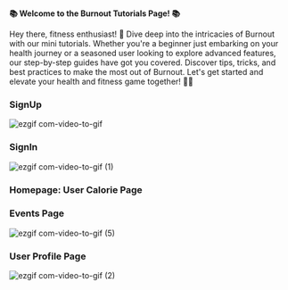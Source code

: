 **📚 Welcome to the Burnout Tutorials Page! 📚**

Hey there, fitness enthusiast! 🌟 Dive deep into the intricacies of Burnout with our mini tutorials. Whether you're a beginner just embarking on your health journey or a seasoned user looking to explore advanced features, our step-by-step guides have got you covered. Discover tips, tricks, and best practices to make the most out of Burnout. Let's get started and elevate your health and fitness game together! 💪🔥

### SignUp
![ezgif com-video-to-gif](https://github.com/adi-kiran/burnout-healthgoalsapp/assets/19224584/9c8c39f8-b958-486e-acf9-fdae4c09715d)

### SignIn
![ezgif com-video-to-gif (1)](https://github.com/adi-kiran/burnout-healthgoalsapp/assets/19224584/f3db6202-c8f3-4743-ac82-95a950d8d963)

### Homepage: User Calorie Page

### Events Page
![ezgif com-video-to-gif (5)](https://github.com/adi-kiran/burnout-healthgoalsapp/assets/19224584/d9684070-1921-402d-8735-4f9facefa0ff)

### User Profile Page
![ezgif com-video-to-gif (2)](https://github.com/adi-kiran/burnout-healthgoalsapp/assets/19224584/c4172a38-33c6-44f7-b440-6cd36765a062)

